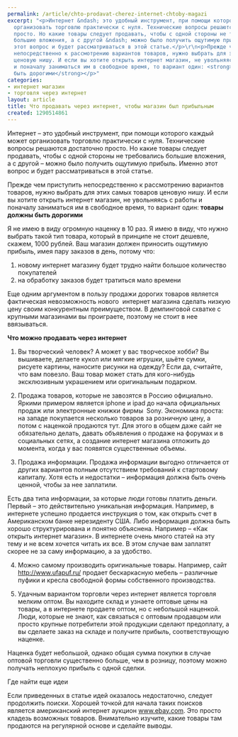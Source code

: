 ```yaml
---
permalink: /article/chto-prodavat-cherez-internet-chtoby-magazi
excerpt: "<p>Интернет &ndash; это удобный инструмент, при помощи которого каждый может
  организовать торговлю практически с нуля. Технические вопросы решаются достаточно
  просто. Но какие товары следует продавать, чтобы с одной стороны не требовались
  большие вложения, а с другой &ndash; можно было получить ощутимую прибыль. Именно
  этот вопрос и будет рассматриваться в этой статье.</p>\r\n<p>Прежде чем приступить
  непосредственно к рассмотрению вариантов товаров, нужно выбрать для этих самых товаров
  ценовую нишу. И если вы хотите открыть интернет магазин, не увольняясь с работы
  и поначалу заниматься им в свободное время, то вариант один: <strong>товары должны
  быть дорогими</strong></p>"
categories:
- интернет магазин
- торговля через интернет
layout: article
title: Что продавать через интернет, чтобы магазин был прибыльным
created: 1290514861
---
```

Интернет – это удобный инструмент, при помощи которого каждый может организовать торговлю практически с нуля. Технические вопросы решаются достаточно просто. Но какие товары следует продавать, чтобы с одной стороны не требовались большие вложения, а с другой – можно было получить ощутимую прибыль. Именно этот вопрос и будет рассматриваться в этой статье.

Прежде чем приступить непосредственно к рассмотрению вариантов товаров, нужно выбрать для этих самых товаров ценовую нишу. И если вы хотите открыть интернет магазин, не увольняясь с работы и поначалу заниматься им в свободное время, то вариант один: **товары должны быть дорогими**

Я не имею в виду огромную наценку в 10 раз. Я имею в виду, что нужно выбрать такой тип товара, который в принципе не стоит дешевле, скажем, 1000 рублей. Ваш магазин должен приносить ощутимую прибыль, имея пару заказов в день, потому что:

1) новому интернет магазину будет трудно найти большое количество покупателей  
2) на обработку заказов будет тратиться мало времени

Еще одним аргументом в пользу продажи дорогих товаров является фактическая невозможность нового  интернет магазина сделать низкую цену своим конкурентным преимуществом. В демпинговой схватке с крупными магазинами вы проиграете, поэтому не стоит в нее ввязываться.

**Что можно продавать через интернет**

1) Вы творческий человек? А может у вас творческое хобби? Вы вышиваете, делаете кукол или мягкие игрушки, шьёте сумки, рисуете картины, наносите рисунки на одежду? Если да, считайте, что вам повезло. Ваш товар может стать для кого-нибудь эксклюзивным украшением или оригинальным подарком.

2) Продажа товаров, которые не завозятся в Россию официально. Яркими примером является iphone и ipad до начала официальных продаж или электронные книжки фирмы  Sony. Экономика проста: на западе покупается несколько товаров за розничную цену, а потом с наценкой продаются тут. Для этого в общем даже сайт не обязательно делать, давать объявления о продаже на форумах и в социальных сетях, а создание интернет магазина отложить до момента, когда у вас появятся существенные объемы.

3) Продажа информации. Продажа информации выгодно отличается от других вариантов полным отсутствием требований к стартовому капиталу. Хотя есть и недостатки – информация должна быть очень ценной, чтобы за нее заплатили.

Есть два типа информации, за которые люди готовы платить деньги. Первый – это действительно уникальная информация. Например, в интернете успешно продается инструкция о том, как открыть счет в Американском банке нерезиденту США. Либо информация должна быть хорошо структурирована и понятно объяснена. Например – «Как открыть интернет магазин». В интернете очень много статей на эту тему и не всем хочется читать их все. В этом случае вам заплатят скорее не за саму информацию, а за удобство.

4) Можно самому производить оригинальные товары. Например, сайт http://www.ufapuf.ru/ продает бескаркасную мебель – различные пуфики и кресла свободной формы собственного производства.

5) Удачным вариантом торговли через интернет является торговля мелким оптом. Вы находите склад и узнаете оптовые цены на товары, а в интернете продаете оптом, но с небольшой наценкой. Люди, которые не знают, как связаться с оптовым продавцом или просто крупные потребители этой продукции сделают предоплату, а вы сделаете заказ на складе и получите прибыль, соответствующую наценке.

Наценка будет небольшой, однако общая сумма покупки в случае оптовой торговли существенно больше, чем в розницу, поэтому можно получать неплохую прибыль с одной сделки.

Где найти еще идеи

Если приведенных в статье идей оказалось недостаточно, следует продолжить поиски. Хорошей точкой для начала таких поисков является американский интернет аукцион www.ebay.com. Это просто кладезь возможных товаров. Внимательно изучите, какие товары там продаются на регулярной основе и сделайте выводы.
